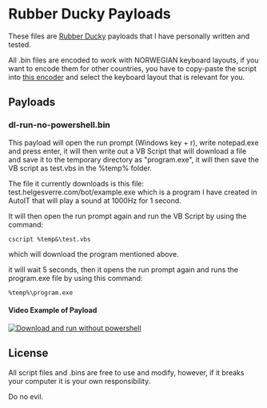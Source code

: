 # Rubber Ducky Payloads

These files are [Rubber Ducky](https://hakshop.myshopify.com/collections/usb-rubber-ducky/products/usb-rubber-ducky-deluxe) payloads that I have personally written and tested.

All .bin files are encoded to work with NORWEGIAN keyboard layouts, if you want to encode them for other countries, you have to copy-paste the script into [this encoder](http://www.ducktoolkit.com/Encoder.jsp) and select the keyboard layout that is relevant for you.

## Payloads

### dl-run-no-powershell.bin
This payload will open the run prompt (Windows key + r), write notepad.exe and press enter, it will then write out a VB Script that will download a file and save it to the temporary directory as "program.exe", it will then save the VB script as test.vbs in the %temp% folder.

The file it currently downloads is this file: test.helgesverre.com/bot/example.exe which is a program I have created in AutoIT that will play a sound at 1000Hz for 1 second.


It will then open the run prompt again and run the VB Script by using the command:  
```
cscript %temp&\test.vbs
```

which will download the program mentioned above.

it will wait 5 seconds, then it opens the run prompt again and runs the program.exe file by using this command:
```
%temp%\program.exe
```

#### Video Example of Payload
[![Download and run without powershell](http://img.youtube.com/vi/P8saKnnwOsA/0.jpg)](https://www.youtube.com/watch?v=P8saKnnwOsA)


## License
All script files and .bins are free to use and modify, however, if it breaks your computer it is your own responsibility.


Do no evil.